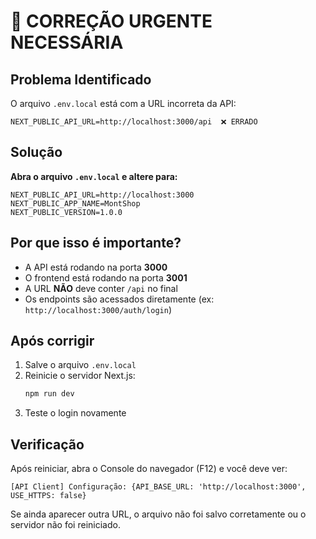 # 🔧 CORREÇÃO URGENTE NECESSÁRIA

## Problema Identificado

O arquivo `.env.local` está com a URL incorreta da API:
```
NEXT_PUBLIC_API_URL=http://localhost:3000/api  ❌ ERRADO
```

## Solução

**Abra o arquivo `.env.local` e altere para:**

```env
NEXT_PUBLIC_API_URL=http://localhost:3000
NEXT_PUBLIC_APP_NAME=MontShop
NEXT_PUBLIC_VERSION=1.0.0
```

## Por que isso é importante?

- A API está rodando na porta **3000**
- O frontend está rodando na porta **3001**
- A URL **NÃO** deve conter `/api` no final
- Os endpoints são acessados diretamente (ex: `http://localhost:3000/auth/login`)

## Após corrigir

1. Salve o arquivo `.env.local`
2. Reinicie o servidor Next.js:
   ```bash
   npm run dev
   ```
3. Teste o login novamente

## Verificação

Após reiniciar, abra o Console do navegador (F12) e você deve ver:
```
[API Client] Configuração: {API_BASE_URL: 'http://localhost:3000', USE_HTTPS: false}
```

Se ainda aparecer outra URL, o arquivo não foi salvo corretamente ou o servidor não foi reiniciado.
